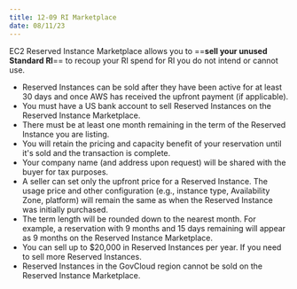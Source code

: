 ```yaml
---
title: 12-09 RI Marketplace
date: 08/11/23
---
```


EC2 Reserved Instance Marketplace allows you to ==**sell your unused Standard RI**== to recoup your RI spend for RI you do not intend or cannot use.

* Reserved Instances can be sold after they have been active for at least 30 days and once AWS has received the upfront payment (if applicable).
* You must have a US bank account to sell Reserved Instances on the Reserved Instance Marketplace.
* There must be at least one month remaining in the term of the Reserved Instance you are listing.
* You will retain the pricing and capacity benefit of your reservation until it's sold and the transaction is complete.
* Your company name (and address upon request) will be shared with the buyer for tax purposes.
* A seller can set only the upfront price for a Reserved Instance. The usage price and other configuration (e.g., instance type, Availability Zone, platform) will remain the same as when the Reserved Instance was initially purchased.
* The term length will be rounded down to the nearest month. For example, a reservation with 9 months and 15 days remaining will appear as 9 months on the Reserved Instance Marketplace.
* You can sell up to $20,000 in Reserved Instances per year. If you need to sell more Reserved Instances.
* Reserved Instances in the GovCloud region cannot be sold on the Reserved Instance Marketplace.
